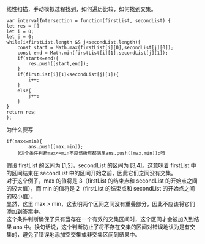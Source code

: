 线性扫描，手动模拟过程找到，如何遍历比较，如何找到交集。
```code
var intervalIntersection = function(firstList, secondList) {
let res = []
let i = 0;
let j = 0;
while(i<firstList.length && j<secondList.length){
    const start = Math.max(firstList[i][0],secondList[j][0]);
    const end = Math.min(firstList[i][1],secondList[j][1]);
    if(start<=end){
        res.push([start,end]);
    }
    if(firstList[i][1]<secondList[j][1]){
        i++;
    }
    else{
        j++;
    }
}
return res;
};
```


为什么要写
```code
if(max<=min){
        ans.push([max,min]);
    }这个条件判断max<=min不应该所有都满足ans.push([max,min]);吗
```
假设 firstList 的区间为 [1,2]，secondList 的区间为 [3,4]。这意味着 firstList 中的区间结束在 secondList 中的区间开始之前，因此它们之间没有交集。     
对于这个例子，max 的值将是 3（firstList 的结束点和 secondList 的开始点之间的较大值），而 min 的值将是 2（firstList 的结束点和 secondList 的开始点之间的较小值）。   
显然，这里 max > min，这表明两个区间之间没有重叠部分，因此不应该将它们添加到答案中。     
这个条件判断确保了只有当存在一个有效的交集区间时，这个区间才会被加入到结果 ans 中。换句话说，这个判断防止了将不存在交集的区间对错误地认为是有交集的，避免了错误地添加空交集或非交集区间到结果中。   

